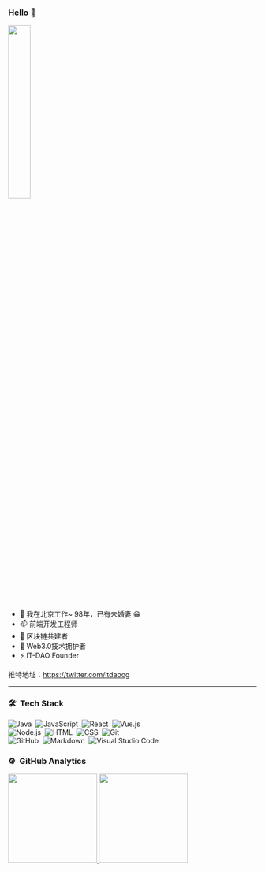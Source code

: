 ### Hello  👋

<!--
**timeTravelCYN/timetravelCYN** is a ✨ _special_ ✨ repository because its `README.md` (this file) appears on your GitHub profile.

Here are some ideas to get you started:

- 🔭 I’m currently working on ...
- 🌱 I’m currently learning ...
- 👯 I’m looking to collaborate on ...
- 🤔 I’m looking for help with ...
- 💬 Ask me about ...
- 📫 How to reach me: ...
- 😄 Pronouns: ...
- ⚡ Fun fact: ...
-->

<img style="width: 30%;" src="https://avatars.githubusercontent.com/u/103578478?s=400&u=3a770eba2551741bb28d6be0ffe3d094fb189967&v=4" />

- 🔭 我在北京工作~ 98年，已有未婚妻 😁
- 📫 前端开发工程师
- 🌱 区块链共建者
- 👯 Web3.0技术拥护者
- ⚡  IT-DAO Founder

推特地址：https://twitter.com/itdaoog

---

### 🛠 &nbsp;Tech Stack

![Java](https://img.shields.io/badge/-Java-333333?style=flat&logo=java)&nbsp;
![JavaScript](https://img.shields.io/badge/-JavaScript-333333?style=flat&logo=javascript)&nbsp;
![React](https://img.shields.io/badge/-React-333333?style=flat&logo=react)&nbsp;
![Vue.js](https://img.shields.io/badge/-Vue-333333?style=flat&logo=adobe-photoshop)\
![Node.js](https://img.shields.io/badge/-Node.js-333333?style=flat&logo=node.js)&nbsp;
![HTML](https://img.shields.io/badge/-HTML-333333?style=flat&logo=HTML5)&nbsp;
![CSS](https://img.shields.io/badge/-CSS-333333?style=flat&logo=CSS3&logoColor=1572B6)&nbsp;
![Git](https://img.shields.io/badge/-Git-333333?style=flat&logo=git)\
![GitHub](https://img.shields.io/badge/-GitHub-333333?style=flat&logo=github)&nbsp;
![Markdown](https://img.shields.io/badge/-Markdown-333333?style=flat&logo=markdown)&nbsp;
![Visual Studio Code](https://img.shields.io/badge/-Visual%20Studio%20Code-333333?style=flat&logo=visual-studio-code&logoColor=007ACC)&nbsp;


### ⚙️ &nbsp;GitHub Analytics

<p align="left">
<a href="https://github.com/zhukunpenglinyutong">
  <img height="180em" src="https://github-readme-stats.vercel.app/api?username=zhukunpenglinyutong&show_icons=true&title_color=66FF66&icon_color=FFFFFF&text_color=FFFFFF&bg_color=333333" />
  <img height="180em" src="https://github-readme-stats-eight-theta.vercel.app/api/top-langs/?username=zhukunpenglinyutong&layout=compact&exclude_lang=java+r&theme=react" />
</a>
